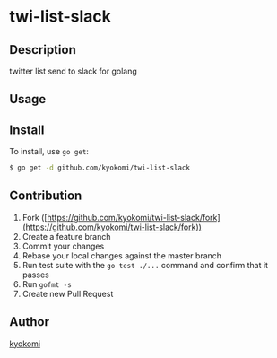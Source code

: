 twi-list-slack
====

## Description
twitter list send to slack for golang

## Usage

## Install

To install, use `go get`:

```bash
$ go get -d github.com/kyokomi/twi-list-slack
```

## Contribution

1. Fork ([https://github.com/kyokomi/twi-list-slack/fork](https://github.com/kyokomi/twi-list-slack/fork))
1. Create a feature branch
1. Commit your changes
1. Rebase your local changes against the master branch
1. Run test suite with the `go test ./...` command and confirm that it passes
1. Run `gofmt -s`
1. Create new Pull Request

## Author

[kyokomi](https://github.com/kyokomi)
